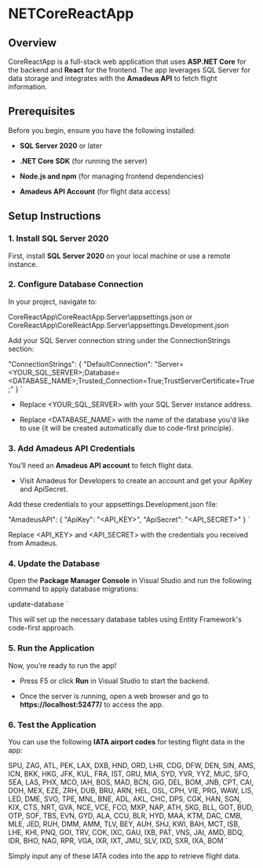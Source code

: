 NETCoreReactApp
============

Overview
--------

CoreReactApp is a full-stack web application that uses **ASP.NET Core** for the backend and **React** for the frontend. The app leverages SQL Server for data storage and integrates with the **Amadeus API** to fetch flight information.

Prerequisites
-------------

Before you begin, ensure you have the following installed:

*   **SQL Server 2020** or later
    
*   **.NET Core SDK** (for running the server)
    
*   **Node.js and npm** (for managing frontend dependencies)
    
*   **Amadeus API Account** (for flight data access)
    

Setup Instructions
------------------

### 1\. Install SQL Server 2020

First, install **SQL Server 2020** on your local machine or use a remote instance.

### 2\. Configure Database Connection

In your project, navigate to:

CoreReactApp\\CoreReactApp.Server\\appsettings.json or CoreReactApp\\CoreReactApp.Server\\appsettings.Development.json

Add your SQL Server connection string under the ConnectionStrings section:

"ConnectionStrings": {    "DefaultConnection": "Server=<YOUR_SQL_SERVER>;Database=<DATABASE_NAME>;Trusted_Connection=True;TrustServerCertificate=True;"  }   `

*   Replace  <YOUR_SQL_SERVER> with your SQL Server instance address.
    
*   Replace <DATABASE_NAME> with the name of the database you'd like to use (it will be created automatically due to code-first principle).
    

### 3\. Add Amadeus API Credentials

You’ll need an **Amadeus API account** to fetch flight data.

*   Visit Amadeus for Developers to create an account and get your ApiKey and ApiSecret.
    

Add these credentials to your appsettings.Development.json file:

"AmadeusAPI": {    "ApiKey": "<API_KEY>",    "ApiSecret": "<API_SECRET>"  }   `

Replace <API_KEY> and <API_SECRET> with the credentials you received from Amadeus.

### 4\. Update the Database

Open the **Package Manager Console** in Visual Studio and run the following command to apply database migrations:

update-database   `

This will set up the necessary database tables using Entity Framework's code-first approach.

### 5\. Run the Application

Now, you’re ready to run the app!

*   Press F5 or click **Run** in Visual Studio to start the backend.
    
*   Once the server is running, open a web browser and go to **https://localhost:52477/** to access the app.
    

### 6\. Test the Application

You can use the following **IATA airport codes** for testing flight data in the app:

SPU, ZAG, ATL, PEK, LAX, DXB, HND, ORD, LHR, CDG, DFW, DEN, SIN, AMS, ICN, BKK, HKG, JFK, KUL, FRA, IST, GRU, MIA, SYD, YVR, YYZ, MUC, SFO, SEA, LAS, PHX, MCO, IAH, BOS, MAD, BCN, GIG, DEL, BOM, JNB, CPT, CAI, DOH, MEX, EZE, ZRH, DUB, BRU, ARN, HEL, OSL, CPH, VIE, PRG, WAW, LIS, LED, DME, SVO, TPE, MNL, BNE, ADL, AKL, CHC, DPS, CGK, HAN, SGN, KIX, CTS, NRT, GVA, NCE, VCE, FCO, MXP, NAP, ATH, SKG, BLL, GOT, BUD, OTP, SOF, TBS, EVN, GYD, ALA, CCU, BLR, HYD, MAA, KTM, DAC, CMB, MLE, JED, RUH, DMM, AMM, TLV, BEY, AUH, SHJ, KWI, BAH, MCT, ISB, LHE, KHI, PNQ, GOI, TRV, COK, IXC, GAU, IXB, PAT, VNS, JAI, AMD, BDQ, IDR, BHO, NAG, RPR, VGA, IXR, IXT, JMU, SLV, IXD, SXR, IXA, BOM   `

Simply input any of these IATA codes into the app to retrieve flight data.
